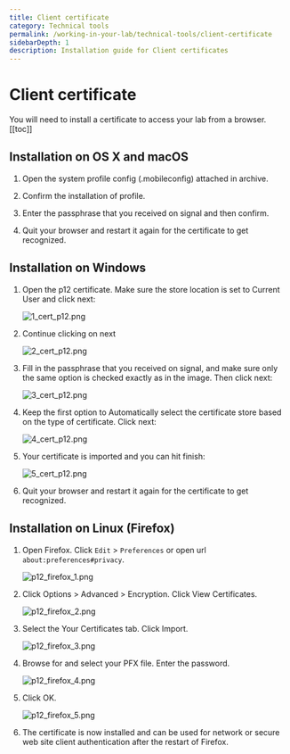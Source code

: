 ```yaml
---
title: Client certificate
category: Technical tools
permalink: /working-in-your-lab/technical-tools/client-certificate
sidebarDepth: 1
description: Installation guide for Client certificates
---
```


# Client certificate

You will need to install a certificate to access your lab from a browser.
[[toc]]

## Installation on OS X and macOS

1. Open the system profile config (.mobileconfig) attached in archive.

2. Confirm the installation of profile.

3. Enter the passphrase that you received on signal and then confirm.

4. Quit your browser and restart it again for the certificate to get recognized.

## Installation on Windows

1. Open the p12 certificate. Make sure the store location is set to Current User and click next:

   ![1_cert_p12.png](./images/1_cert_p12.png)

2. Continue clicking on next

   ![2_cert_p12.png](./images/2_cert_p12.png)

3. Fill in the passphrase that you received on signal, and make sure only the same option is checked exactly as in the image. Then click next:

   ![3_cert_p12.png](./images/3_cert_p12.png)

4. Keep the first option to Automatically select the certificate store based on the type of certificate. Click next:

   ![4_cert_p12.png](./images/4_cert_p12.png)

5. Your certificate is imported and you can hit finish:

   ![5_cert_p12.png](./images/5_cert_p12.png)

6. Quit your browser and restart it again for the certificate to get recognized.

## Installation on Linux (Firefox)

1. Open Firefox. Click `Edit` > `Preferences` or open url `about:preferences#privacy`.

   ![p12_firefox_1.png](./images/p12_firefox_1.png)

2. Click Options > Advanced > Encryption. Click View Certificates.

   ![p12_firefox_2.png](./images/p12_firefox_2.png)

3. Select the Your Certificates tab. Click Import.

   ![p12_firefox_3.png](./images/p12_firefox_3.png)

4. Browse for and select your PFX file. Enter the password.

   ![p12_firefox_4.png](./images/p12_firefox_4.png)

5. Click OK.

   ![p12_firefox_5.png](./images/p12_firefox_5.png)

6. The certificate is now installed and can be used for network or secure web site client authentication
   after the restart of Firefox.
